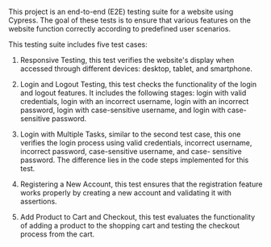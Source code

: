 This project is an end-to-end (E2E) testing suite for a website using Cypress. The goal of these tests is to ensure that various features on the website function correctly according to predefined user scenarios.

This testing suite includes five test cases:

1.  Responsive Testing,
    this test verifies the website's display when accessed through different devices: desktop, tablet, and smartphone.

2.  Login and Logout Testing,
    this test checks the functionality of the login and logout features. It includes the following stages: login with valid credentials, login with an incorrect username,          login with an incorrect password, login with case-sensitive username, and login with case-sensitive password.

3.  Login with Multiple Tasks,
    similar to the second test case, this one verifies the login process using valid credentials, incorrect username, incorrect password, case-sensitive username, and case-        sensitive password. The difference lies in the code steps implemented for this test.

4.  Registering a New Account,
    this test ensures that the registration feature works properly by creating a new account and validating it with assertions.

5.  Add Product to Cart and Checkout,
    this test evaluates the functionality of adding a product to the shopping cart and testing the checkout process from the cart.
